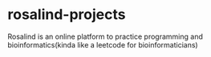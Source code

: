 # rosalind-projects
Rosalind is an online platform to practice programming and bioinformatics(kinda like a leetcode for bioinformaticians)
